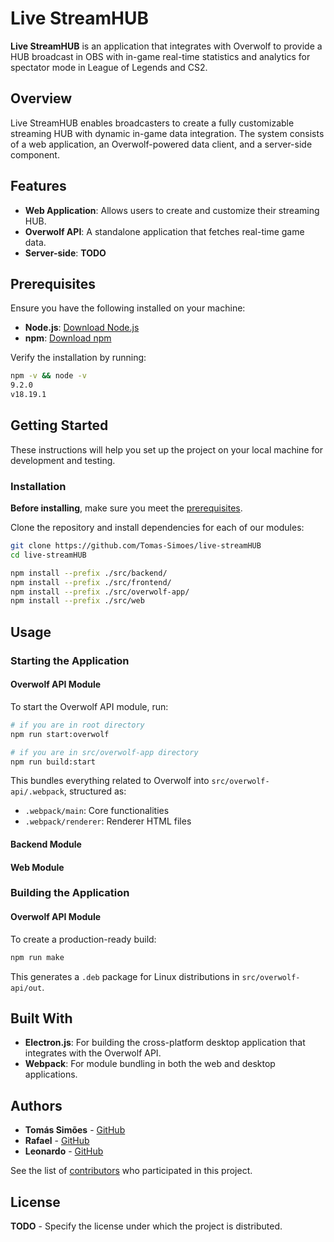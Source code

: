 # Live StreamHUB

**Live StreamHUB** is an application that integrates with Overwolf to provide a HUB broadcast in OBS with in-game real-time statistics and analytics for spectator mode in League of Legends and CS2.

## Overview
Live StreamHUB enables broadcasters to create a fully customizable streaming HUB with dynamic in-game data integration. The system consists of a web application, an Overwolf-powered data client, and a server-side component.

## Features
- **Web Application**: Allows users to create and customize their streaming HUB.
- **Overwolf API**: A standalone application that fetches real-time game data.
- **Server-side**: **TODO**

## Prerequisites
Ensure you have the following installed on your machine:

- **Node.js**: [Download Node.js](https://nodejs.org/)
- **npm**: [Download npm](https://www.npmjs.com/)

Verify the installation by running:

```sh
npm -v && node -v
9.2.0
v18.19.1
```

## Getting Started
These instructions will help you set up the project on your local machine for development and testing.

### Installation
**Before installing**, make sure you meet the [prerequisites](#prerequisites).

Clone the repository and install dependencies for each of our modules:

```sh
git clone https://github.com/Tomas-Simoes/live-streamHUB
cd live-streamHUB

npm install --prefix ./src/backend/
npm install --prefix ./src/frontend/
npm install --prefix ./src/overwolf-app/
npm install --prefix ./src/web
```

## Usage
### Starting the Application

#### Overwolf API Module
To start the Overwolf API module, run:
```sh
# if you are in root directory
npm run start:overwolf

# if you are in src/overwolf-app directory
npm run build:start
```
This bundles everything related to Overwolf into `src/overwolf-api/.webpack`, structured as:
- `.webpack/main`: Core functionalities
- `.webpack/renderer`: Renderer HTML files

#### Backend Module

#### Web Module

### Building the Application

#### Overwolf API Module
To create a production-ready build:
```sh
npm run make
```
This generates a `.deb` package for Linux distributions in `src/overwolf-api/out`.

## Built With
- **Electron.js**: For building the cross-platform desktop application that integrates with the Overwolf API.
- **Webpack**: For module bundling in both the web and desktop applications.

## Authors
- **Tomás Simões** - [GitHub](https://github.com/Tomas-Simoes)
- **Rafael** - [GitHub](https://github.com/Rafasta236)
- **Leonardo** - [GitHub](https://github.com/leorcf)

See the list of [contributors](https://github.com/your/project/contributors) who participated in this project.

## License
**TODO** - Specify the license under which the project is distributed.

